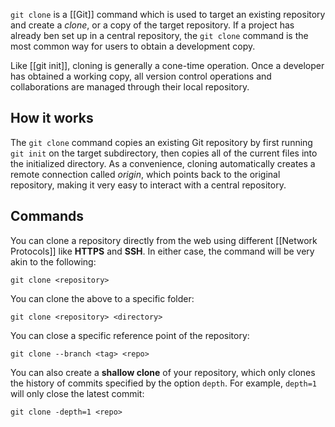 `git clone` is a [[Git]] command which is used to target an existing repository and create a *clone*, or a copy of the target repository. If a project has already ben set up in a central repository, the `git clone` command is the most common way for users to obtain a development copy.

Like [[git init]], cloning is generally a cone-time operation. Once a developer has obtained a working copy, all version control operations and collaborations are managed through their local repository.
## How it works
The `git clone` command copies an existing Git repository by first running `git init` on the target subdirectory, then copies all of the current files into the initialized directory. As a convenience, cloning automatically creates a remote connection called *origin*, which points back to the original repository, making it very easy to interact with a central repository.
## Commands
You can clone a repository directly from the web using different [[Network Protocols]] like **HTTPS** and **SSH**. In either case, the command will be very akin to the following:
```shell
git clone <repository>
```

You can clone the above to a specific folder:
```shell
git clone <repository> <directory>
```

You can close a specific reference point of the repository:
```shell
git clone --branch <tag> <repo>
```

You can also create a **shallow clone** of your repository, which only clones the history of commits specified by the option `depth`. For example, `depth=1` will only close the latest commit:
```shell
git clone -depth=1 <repo>
```
